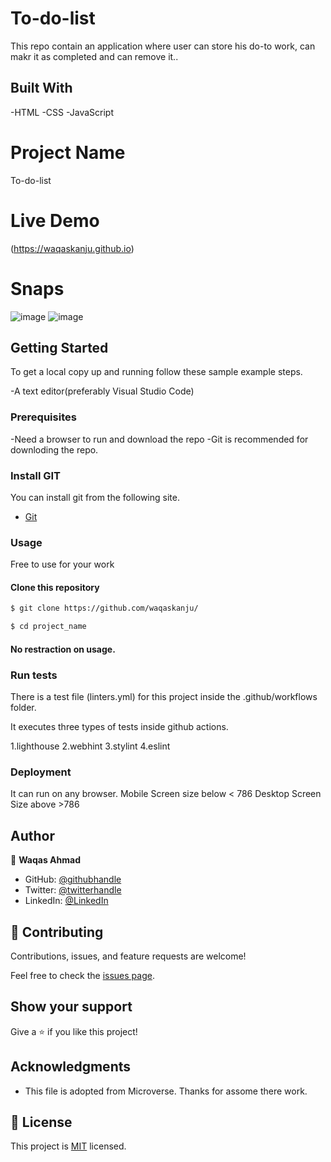 # To-do-list

This repo contain an application where user can store his do-to work, can makr it as completed and can remove it..

## Built With

-HTML
-CSS
-JavaScript

# Project Name

To-do-list

# Live Demo

(https://waqaskanju.github.io)

# Snaps
![image](https://user-images.githubusercontent.com/13853450/189748483-7c2f0686-b039-4535-bd1f-8b7a133135b4.png)
![image](https://user-images.githubusercontent.com/13853450/189748759-9fb6b223-6f60-49a3-91dd-0547090492d2.png)


## Getting Started

To get a local copy up and running follow these sample example steps.

-A text editor(preferably Visual Studio Code)

### Prerequisites

-Need a browser to run and download the repo
-Git is recommended for downloding the repo.

### Install GIT

You can install git from the following site.
  -  [Git](https://git-scm.com/downloads)

### Usage
Free to use for your work

#### Clone this repository

```bash
$ git clone https://github.com/waqaskanju/

$ cd project_name

```
#### No restraction  on usage.

### Run tests

There is a test file (linters.yml) for this project inside the .github/workflows folder.

It executes three types of tests inside github actions.

1.lighthouse
2.webhint
3.stylint
4.eslint


### Deployment

It can run on any browser. 
Mobile Screen size below < 786
Desktop Screen Size above >786

## Author

👤 **Waqas Ahmad**

- GitHub: [@githubhandle](https://github.com/waqas)
- Twitter: [@twitterhandle](https://twitter.com/waqas)
- LinkedIn: [@LinkedIn](https://linkedin.com/in/waqas)

## 🤝 Contributing

Contributions, issues, and feature requests are welcome!

Feel free to check the [issues page](../../issues/).

## Show your support

Give a ⭐️ if you like this project!

## Acknowledgments

- This file is adopted from Microverse. Thanks for assome there work.

## 📝 License

This project is [MIT](./MIT.md) licensed.
